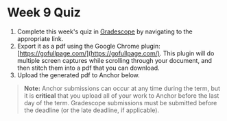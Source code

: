 <!--meta exposure: initial -->
<!--meta assessmentFormat: ProblemSet -->
<!--meta submissionVia: GradeScope -->
<!--meta instructionType: specific -->
<!--meta submissionFormatFlexibility: no -->
<!--meta submissionTopicFlexibility: no -->
<!--meta rubricAvailable: no -->
<!--meta rubricShared: no -->
<!--meta groupWork: no -->
<!--meta automatedGrading: 100 -->
<!--meta studentInstructionsLink: /assignments/week_4_quiz.pdf -->
<!--meta topics: Complexity,TravelingSalesman -->

# Week 9 Quiz

1. Complete this week's quiz in [Gradescope](https://www.gradescope.com) by navigating to the appropriate link.
2. Export it as a pdf using the Google Chrome plugin: [https://gofullpage.com/](https://gofullpage.com/). This plugin
   will do multiple screen captures while scrolling through your document, and then stitch them into a pdf that you can
   download.
3. Upload the generated pdf to Anchor below.

> **Note:** Anchor submissions can occur at any time during the term, but it is **critical** that you upload all of your
> work to Anchor before the last day of the term. Gradescope submissions must be submitted before the deadline (or the
> late deadline, if applicable).
